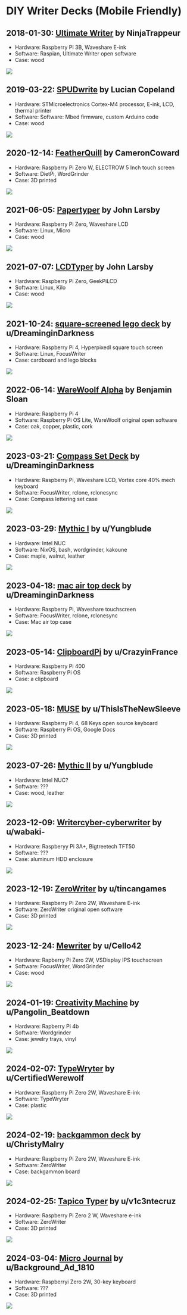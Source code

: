# DIY Writer Decks (Mobile Friendly)
## 2018-01-30: [Ultimate Writer](https://github.com/picnoir/ultimate-writer) by NinjaTrappeur
* Hardware: Raspberry PI 3B, Waveshare E-ink
* Software: Raspian, Ultimate Writer open software
* Case: wood

[<img src="images/diy/UltimateWriter.jpg">](/images/diy/UltimateWriter.jpg)

## 2019-03-22: [SPUDwrite](https://spectrum.ieee.org/write-without-distraction-with-this-diy-eink-typewriter) by Lucian Copeland
* Hardware: STMicroelectronics Cortex-M4 processor, E-ink, LCD, thermal printer
* Software: Software: Mbed firmware, custom Arduino code
* Case: wood

[<img src="images/diy/SPUDwrite.jpg">](/images/diy/SPUDwrite.jpg)

## 2020-12-14: [FeatherQuill](https://www.instructables.com/FeatherQuill-34-Hours-of-Distraction-Free-Writing/) by CameronCoward
* Hardware: Raspberry Pi Zero W, ELECTROW 5 Inch touch screen
* Software: DietPi, WordGrinder
* Case: 3D printed

[<img src="images/diy/FeatherQuill.jpg">](/images/diy/FeatherQuill.jpg)

## 2021-06-05: [Papertyper](http://www.larsby.com/johan/2021/06/papertyper-digital-typewriter-4/) by John Larsby
* Hardware: Raspberry Pi Zero, Waveshare LCD
* Software: Linux, Micro
* Case: wood

[<img src="images/diy/PaperTyper.jpg">](/images/diy/PaperTyper.jpg)

## 2021-07-07: [LCDTyper](http://www.larsby.com/johan/2021/07/lcdtyper/) by John Larsby
* Hardware: Raspberry Pi Zero, GeekPiLCD
* Software: Linux, Kilo
* Case: wood

[<img src="images/diy/LCDTyper.jpg">](/images/diy/LCDTyper.jpg)

## 2021-10-24: [square-screened lego deck](https://www.reddit.com/r/cyberDeck/comments/qf7zrh/i_use_this_for_writing_and_everything_autosyncs/) by u/DreaminginDarkness
* Hardware: Raspberry Pi 4, Hyperpixedl square touch screen
* Software: Linux, FocusWriter
* Case: cardboard and lego blocks

[<img src="images/diy/SquareScreenLegoDeck.jpg">](/images/diy/SquareScreenLegoDeck.jpg)

## 2022-06-14: [WareWoolf Alpha](https://benjaminsloan.com/2022/06/14/warewoolf-alpha-a-single-purpose-writing-device-i-built/) by Benjamin Sloan
* Hardware: Raspberry Pi 4
* Software: Raspberry Pi OS Lite, WareWoolf original open software
* Case: oak, copper, plastic, cork

[<img src="images/diy/WareWoolfAlpha.jpg">](/images/diy/WareWoolfAlpha.jpg)

## 2023-03-21: [Compass Set Deck](https://www.reddit.com/r/writerDeck/comments/11y4wpx/update/) by u/DreaminginDarkness
* Hardware: Raspberry Pi, Waveshare LCD, Vortex core 40% mech keyboard
* Software: FocusWriter, rclone, rclonesync
* Case: Compass lettering set case

[<img src="images/diy/CompassSetDeck.jpg">](/images/diy/CompassSetDeck.jpg)

## 2023-03-29: [Mythic I](https://www.reddit.com/r/writerDeck/comments/125wqf4/i_wanted_a_beautiful_computer_and_couldnt_find/) by u/Yungblude
* Hardware: Intel NUC
* Software: NixOS, bash, wordgrinder, kakoune
* Case: maple, walnut, leather

[<img src="images/diy/MythicI.jpg">](/images/diy/MythicI.jpg)

## 2023-04-18: [mac air top deck](https://www.reddit.com/r/writerDeck/comments/12rf3i5/the_new_deck_made_with_a_mac_air_top_case_as_the/) by u/DreaminginDarkness
* Hardware: Raspberry Pi, Waveshare touchscreen
* Software: FocusWriter, rclone, rclonesync
* Case: Mac air top case

[<img src="images/diy/MacAirTopDeck.jpg">](/images/diy/MacAirTopDeck.jpg)

## 2023-05-14: [ClipboardPi](https://www.reddit.com/r/writerDeck/comments/13hw5vw/the_clipboardpi/) by u/CrazyinFrance
* Hardware: Raspberry Pi 400
* Software: Raspberry Pi OS
* Case: a clipboard

[<img src="images/diy/ClipBoardDeck.jpg">](/images/diy/ClipBoardDeck.jpg)

## 2023-05-18: [MUSE](https://www.reddit.com/r/writerDeck/comments/13l0zmx/finally_finished_my_writerdeck_i_call_it_the_muse/) by u/ThisIsTheNewSleeve
* Hardware: Raspberry Pi 4, 68 Keys open source keyboard
* Software: Raspberry Pi OS, Google Docs
* Case: 3D printed

[<img src="images/diy/Muse.jpg">](/images/diy/Muse.jpg)

## 2023-07-26: [Mythic II](https://www.reddit.com/r/writerDeck/comments/15akhwr/a_friend_wanted_a_beautiful_serene_computer_he/) by u/Yungblude
* Hardware: Intel NUC?
* Software: ???
* Case: wood, leather

[<img src="images/diy/MythicII.jpg">](/images/diy/MythicII.jpg)

## 2023-12-09: [Writercyber-cyberwriter](https://www.reddit.com/r/writerDeck/comments/18e6wop/writercybercyberwriter/) by u/wabaki-
* Hardware: Raspberyy Pi 3A+, Bigtreetech TFT50
* Software: ???
* Case: aluminum HDD enclosure

[<img src="images/diy/WritercyberCyberwriter.jpg">](/images/diy/WritercyberCyberwriter.jpg)

## 2023-12-19: [ZeroWriter](https://www.reddit.com/r/writerDeck/comments/18m9ffi/my_eink_typewriter_build_guide/) by u/tincangames
* Hardware: Raspberry Pi Zero 2W, Waveshare E-ink
* Software: ZeroWriter original open software
* Case: 3D printed

[<img src="images/diy/ZeroWriter.jpg">](/images/diy/ZeroWriter.jpg)

## 2023-12-24: [Mewriter](https://www.reddit.com/r/writerDeck/comments/18pria7/the_mewriter/) by u/Cello42
* Hardware: Rapberry Pi Zero 2W, VSDisplay IPS touchscreen
* Software: FocusWriter, WordGrinder
* Case: wood

[<img src="images/diy/Mewriter.jpg">](/images/diy/Mewriter.jpg)

## 2024-01-19: [Creativity Machine](https://www.reddit.com/r/writerDeck/comments/19am36v/my_diy_creativity_machine/) by u/Pangolin_Beatdown
* Hardware: Rapberry Pi 4b
* Software: Wordgrinder
* Case: jewelry trays, vinyl

[<img src="images/diy/CreativityMachine.jpg">](/images/diy/CreativityMachine.jpg)

## 2024-02-07: [TypeWryter](https://www.reddit.com/r/writerDeck/comments/1alauai/my_slate_writerdeck_i_call_it_my_typewryter/) by u/CertifiedWerewolf
* Hardware: Raspberry Pi Zero 2W, Waveshare E-ink
* Software: TypeWryter
* Case: plastic

[<img src="images/diy/TypeWryter.jpg">](/images/diy/TypeWryter.jpg)

## 2024-02-19: [backgammon deck](https://www.reddit.com/r/writerDeck/comments/1aur99n/first_attempt_work_in_progress/) by u/ChristyMalry
* Hardware: Raspberry Pi Zero 2W, Waveshare E-ink
* Software: ZeroWriter
* Case: backgammon board

[<img src="images/diy/Backgammon.jpg">](/images/diy/Backgammon.jpg)

## 2024-02-25: [Tapico Typer](https://www.reddit.com/r/writerDeck/comments/1b03zy0/tapico_typer_a_calculator_but_for_words/) by u/v1c3ntecruz
* Hardware: Raspberry Pi Zero 2 W, Waveshare e-ink
* Software: ZeroWriter
* Case: 3D printed

[<img src="images/diy/TapicoTyper.jpg">](/images/diy/TapicoTyper.jpg)

## 2024-03-04: [Micro Journal](https://github.com/unkyulee/micro-journal) by u/Background_Ad_1810
* Hardware: Raspberryi Zero 2W, 30-key keyboard
* Software: ???
* Case: 3D printed

[<img src="images/diy/MicroJournal.jpg">](/images/diy/MicroJournal.jpg)

